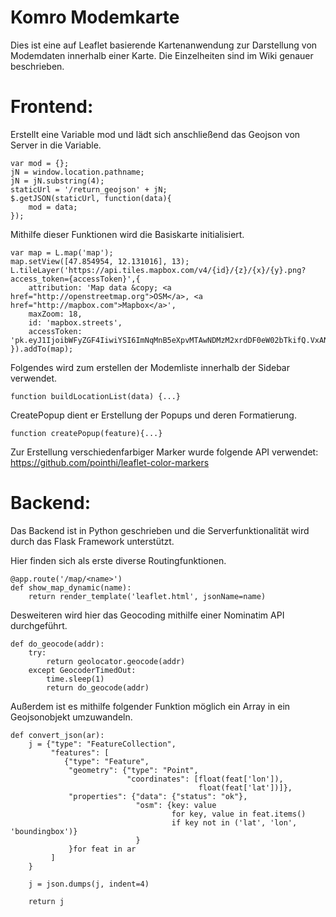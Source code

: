 # Komro Modemkarte

Dies ist eine auf Leaflet basierende Kartenanwendung zur Darstellung von Modemdaten innerhalb einer Karte.
Die Einzelheiten sind im Wiki genauer beschrieben.

 

# Frontend:

 
Erstellt eine Variable mod und lädt sich anschließend das Geojson von Server in die Variable.

    var mod = {};
    jN = window.location.pathname;
    jN = jN.substring(4);
    staticUrl = '/return_geojson' + jN;
    $.getJSON(staticUrl, function(data){
        mod = data;
    });

 
Mithilfe dieser Funktionen wird die Basiskarte initialisiert.

    var map = L.map('map');
    map.setView([47.854954, 12.131016], 13);
    L.tileLayer('https://api.tiles.mapbox.com/v4/{id}/{z}/{x}/{y}.png?access_token={accessToken}',{
        attribution: 'Map data &copy; <a href="http://openstreetmap.org">OSM</a>, <a href="http://mapbox.com">Mapbox</a>',
        maxZoom: 18,
        id: 'mapbox.streets',
        accessToken: 'pk.eyJ1IjoibWFyZGF4IiwiYSI6ImNqMnB5eXpvMTAwNDMzM2xrdDF0eW02bTkifQ.VxANLxzX8ALvUIDG7y6FLQ'
    }).addTo(map);
 
Folgendes wird zum erstellen der Modemliste innerhalb der Sidebar verwendet.

    function buildLocationList(data) {...}

 
CreatePopup dient er Erstellung der Popups und deren Formatierung.

    function createPopup(feature){...}
    
Zur Erstellung verschiedenfarbiger Marker wurde folgende API verwendet:
https://github.com/pointhi/leaflet-color-markers


# Backend:

Das Backend ist in Python geschrieben und die Serverfunktionalität wird durch das Flask Framework unterstützt.

Hier finden sich als erste diverse Routingfunktionen.

    @app.route('/map/<name>')
    def show_map_dynamic(name):
        return render_template('leaflet.html', jsonName=name)

Desweiteren wird hier das Geocoding mithilfe einer Nominatim API durchgeführt.

    def do_geocode(addr):
        try:
            return geolocator.geocode(addr)
        except GeocoderTimedOut:
            time.sleep(1)
            return do_geocode(addr)
 
Außerdem ist es mithilfe folgender Funktion möglich ein Array in ein Geojsonobjekt umzuwandeln.

    def convert_json(ar):
        j = {"type": "FeatureCollection",
             "features": [
                {"type": "Feature",
                 "geometry": {"type": "Point",
                              "coordinates": [float(feat['lon']),
                                              float(feat['lat'])]},
                 "properties": {"data": {"status": "ok"},
                                "osm": {key: value
                                        for key, value in feat.items()
                                        if key not in ('lat', 'lon', 'boundingbox')}
                                }
                 }for feat in ar
             ]
        }

        j = json.dumps(j, indent=4)

        return j
